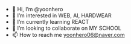 - 👋 Hi, I’m @yoonhero
- 👀 I’m interested in WEB, AI, HARDWEAR
- 🌱 I’m currently learning REACT
- 💞️ I’m looking to collaborate on MY SCHOOL 
- 📫 How to reach me yoonhero06@naver.com

<!---
yoonhero/yoonhero is a ✨ special ✨ repository because its `README.md` (this file) appears on your GitHub profile.
You can click the Preview link to take a look at your changes.
--->
